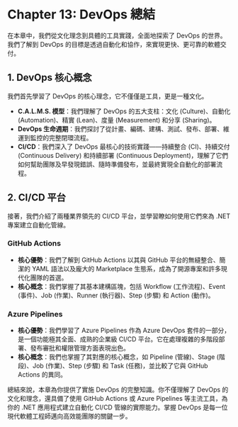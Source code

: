 # Chapter 13: DevOps 總結

在本章中，我們從文化理念到具體的工具實踐，全面地探索了 DevOps 的世界。我們了解到 DevOps 的目標是透過自動化和協作，來實現更快、更可靠的軟體交付。

## 1. DevOps 核心概念
我們首先學習了 DevOps 的核心理念，它不僅僅是工具，更是一種文化。
- **C.A.L.M.S. 模型**：我們理解了 DevOps 的五大支柱：文化 (Culture)、自動化 (Automation)、精實 (Lean)、度量 (Measurement) 和分享 (Sharing)。
- **DevOps 生命週期**：我們探討了從計畫、編碼、建構、測試、發布、部署、維運到監控的完整閉環流程。
- **CI/CD**：我們深入了 DevOps 最核心的技術實踐——持續整合 (CI)、持續交付 (Continuous Delivery) 和持續部署 (Continuous Deployment)，理解了它們如何幫助團隊及早發現錯誤、隨時準備發布，並最終實現全自動化的部署流程。

## 2. CI/CD 平台
接著，我們介紹了兩種業界領先的 CI/CD 平台，並學習瞭如何使用它們來為 .NET 專案建立自動化管線。

### GitHub Actions
- **核心優勢**：我們了解到 GitHub Actions 以其與 GitHub 平台的無縫整合、簡潔的 YAML 語法以及龐大的 Marketplace 生態系，成為了開源專案和許多現代化團隊的首選。
- **核心概念**：我們掌握了其基本建構區塊，包括 Workflow (工作流程)、Event (事件)、Job (作業)、Runner (執行器)、Step (步驟) 和 Action (動作)。

### Azure Pipelines
- **核心優勢**：我們學習了 Azure Pipelines 作為 Azure DevOps 套件的一部分，是一個功能極其全面、成熟的企業級 CI/CD 平台。它在處理複雜的多階段部署、發布審批和權限管理方面表現出色。
- **核心概念**：我們也掌握了其對應的核心概念，如 Pipeline (管線)、Stage (階段)、Job (作業)、Step (步驟) 和 Task (任務)，並比較了它與 GitHub Actions 的異同。

總結來說，本章為你提供了實施 DevOps 的完整知識。你不僅理解了 DevOps 的文化和理念，還具備了使用 GitHub Actions 或 Azure Pipelines 等主流工具，為你的 .NET 應用程式建立自動化 CI/CD 管線的實際能力。掌握 DevOps 是每一位現代軟體工程師邁向高效能團隊的關鍵一步。